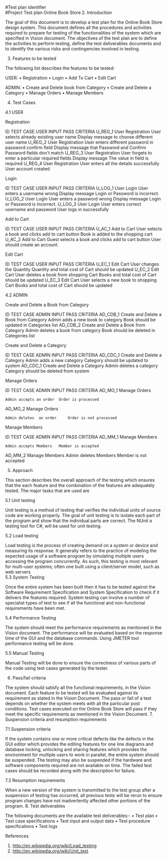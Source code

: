 #Test plan identifier  
#Project Test plan Online Book Store 
2. Introduction 
 
The goal of this document is to develop a test plan for the Online Book Store design system. This document defines all the procedures and activities required to prepare for testing of the functionalities of the system which are specified in Vision document. The objectives of the test plan are to define the activities to perform testing, define the test deliverables documents and to identify the various risks and contingencies involved in testing. 
 
3. Features to be tested  
 
The following list describes the features to be tested:  
 
USER: 
•	Registration 
•	Login 
•	Add To Cart 
•	Edit Cart 
 
ADMIN: 
•	Create and Delete book from Category 
•	Create and Delete a Category 
•	Manage Orders 
•	Manage Members 
 
 
 
 
 
 
 
 
 
 
 
 
 
 
 
 
4.   Test Cases 
 
4.1 USER 
 
 
Registration 
 
  ID  	TEST CASE 		USER INPUT 	PASS CRITERIA 
U_REG_1 	User Registration 	User 	selects 	already  existing user name 	Display  message  to choose different user name 
U_REG_2 	User Registration 	User enters different password in password 
confirm field 	Display message  that 
Password and Confirm Password fields don't match 
U_REG_3 	User Registration 	User forgets to enter a particular required fields 	Display message The value in field is 
required 
U_REG_4 	User Registration 	User enters all the details successfully 	User account created 
 
Login 
 
  ID  	TEST CASE 		USER INPUT 	PASS CRITERIA 
U_LOG_1 	User Login 	User 	enters 	a username 	wrong 	Display message Login or 	Password 	is incorrect. 
U_LOG_2 	User Login 	User 	enters 	a password 	wrong 	Display message Login or 	Password 	is incorrect. 
U_LOG_3 	User Login 	User enters correct  username and password 	User 	logs 	in 
successfully 
 
Add to Cart 
 
  ID  	TEST CASE 	USER INPUT 	PASS CRITERIA 
U_AC_1 	Add to Cart 	User selects a book and clicks add to cart button 	Book is added to the shopping cart 
U_AC_2 	Add to Cart 	Guest selects a book and clicks add to cart button 	User should create an account. 
 
 
 
 
 
 
 
 
 
 
Edit Cart 
 
  ID  	TEST CASE 		USER INPUT 	PASS CRITERIA 
U_EC_1 	Edit Cart 	User changes the Quantity 	Quantity and total cost 
of 	Cart 	should 	be 
updated 
U_EC_2 	Edit Cart 	User deletes a book from shopping Cart 	Books and total cost of 
Cart should be updated 
U_EC_3 	Edit Cart 	User selects a new book to shopping Cart 	Books and total cost of 
Cart should be updated 
 
 
4.2 ADMIN 
 
Create and Delete a Book from Category 
 
  ID  	TEST CASE 		ADMIN INPUT 	PASS CRITERIA 
AD_CDB_1 	Create and Delete a 
Book from Category 	Admin adds a new book to category 	Book 	should 	be updated in Categories list 
AD_CDB_2 	Create and Delete a 
Book from Category 	Admin deletes  a book from category 	Book should be deleted in Categories list 
 
Create and Delete a Category 
 
  ID  	TEST CASE 		ADMIN INPUT 	PASS CRITERIA 
AD_CDC_1 	Create and Delete a 
Category 
 	Admin 	adds 	a 	new 
category 	Category 	should 	be updated to system 
AD_CDC_1 	Create and Delete a 
Category 
 	Admin deletes a  category 	Category should be deleted from system 
 
 
 
 
 
 
 
 
Manage Orders 
 
  ID  	TEST CASE 	ADMIN INPUT 	PASS CRITERIA 
AD_MO_1 	Manage Orders 
 
 	Admin accepts an order 	Order is processed 
AD_MO_2 	Manage Orders 
 
 	Admin deletes  an order 	Order is not processed 
 
 
 
 
Manage Members 
 
  ID  	TEST CASE 	ADMIN INPUT 	PASS CRITERIA 
AD_MM_1 	Manage Members 
 
 	Admin accepts Members 	Member is accepted 
AD_MM_2 	Manage Members 
 	Admin deletes  Members 	Member 	is 	not 
accepted 
 
 
 
 
 
5. Approach  
 
This section describes the overall approach of the testing which ensures that the each feature and the combination of the features are adequately tested. The major tasks that are used are 
 
5.1   Unit testing 
 
Unit testing is a method of testing that verifies the individual units of source code  are working properly. The goal of unit testing is to isolate each part of the program and show that the individual parts are correct. The NUnit a testing tool for C#, will be used for unit testing. 
 
 
 
5.2 Load testing 
 
Load testing is the process of creating demand on a system or device and measuring its response. It generally refers to the practice of modeling the expected usage of a software program by simulating multiple users accessing the program concurrently. As such, this testing is most relevant for multi-user systems; often one built using a client/server model, such as web servers  
5.3 System Testing 
 
Once the entire system has been built then it has to be tested against the Software Requirement Specification and System Specification to check if it delivers the features required. System testing can involve a number of specialist types of test to see if all the functional and non-functional requirements have been met.  
 
 
5.4 Performance Testing 
 
The system should meet the performance requirements as mentioned in the Vision document. The performance will be evaluated based on the response time of the GUI and the database commands. Using JMETER tool performance testing will be done. 
 
5.5 Manual Testing   
 
Manual Testing will be done to ensure the correctness of various parts of the code using test cases generated by the tester. 
 	 
6. Pass/fail criteria 
 
The system should satisfy all the functional requirements, in the Vision document. 
Each feature to be tested will be evaluated against its requirement as stated in the Vision Document. The pass or fail of a test depends on whether the system meets with all the particular post conditions. 
Test cases executed on the Online Book Store will pass if they meet the specific requirements as mentioned in the Vision Document. 
7. Suspension criteria and resumption requirements  
 
7.1 Suspension criteria  
 
If the system contains one or more critical defects like the defects in the GUI editor which provides the editing features for one line diagrams and database locking, unlocking and sharing features which provides the environment for multiple users to work in parallel, the entire system should be suspended. 
 The testing may also be suspended if the hardware and software components required are not available on time. 
The failed test cases should be recorded along with the description for failure.  
 
7.2 Resumption requirements  
 
When a new version of the system is transmitted to the test group after a suspension of testing has occurred, all previous tests will be rerun to ensure program changes have not inadvertently affected other portions of the program. 
8. Test deliverables  
 
The following documents are the available test deliverables:- 
•	Test plan 
•	Test case specifications 
•	Test input and output data 
•	Test procedure specifications 
•	Test logs 
 
References 
1.	http://en.wikipedia.org/wiki/Load_testing 
2.	http://en.wikipedia.org/wiki/Unit_test 
 
 
 
 
